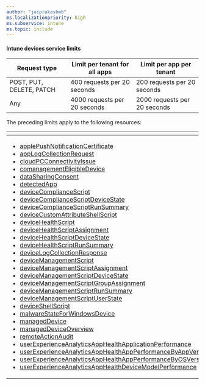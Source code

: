 ```yaml
---
author: "jaiprakashmb"
ms.localizationpriority: high
ms.subservice: intune
ms.topic: include
---
```

<!-- markdownlint-disable MD041 -->

#### Intune devices service limits

| Request type | Limit per tenant for all apps | Limit per app per tenant |
| ------------ | ----------------------------- | ------------------------ |
| POST, PUT, DELETE, PATCH | 400 requests per 20 seconds | 200 requests per 20 seconds |
| Any | 4000 requests per 20 seconds | 2000 requests per 20 seconds |

The preceding limits apply to the following resources:  

| <!-- fake header--> | <!-- fake header--> |
|--|--|
|<ul> <li> [applePushNotificationCertificate](/graph/api/resources/intune-devices-applepushnotificationcertificate) <li> [appLogCollectionRequest](/graph/api/resources/intune-devices-applogcollectionrequest) <li> [cloudPCConnectivityIssue](/graph/api/resources/intune-devices-cloudpcconnectivityissue) <li> [comanagementEligibleDevice](/graph/api/resources/intune-devices-comanagementeligibledevice) <li> [dataSharingConsent](/graph/api/resources/intune-devices-datasharingconsent) <li> [detectedApp](/graph/api/resources/intune-devices-detectedapp) <li> [deviceComplianceScript](/graph/api/resources/intune-devices-devicecompliancescript) <li> [deviceComplianceScriptDeviceState](/graph/api/resources/intune-devices-devicecompliancescriptdevicestate) <li> [deviceComplianceScriptRunSummary](/graph/api/resources/intune-devices-devicecompliancescriptrunsummary) <li> [deviceCustomAttributeShellScript](/graph/api/resources/intune-devices-devicecustomattributeshellscript) <li> [deviceHealthScript](/graph/api/resources/intune-devices-devicehealthscript) <li> [deviceHealthScriptAssignment](/graph/api/resources/intune-devices-devicehealthscriptassignment) <li> [deviceHealthScriptDeviceState](/graph/api/resources/intune-devices-devicehealthscriptdevicestate) <li> [deviceHealthScriptRunSummary](/graph/api/resources/intune-devices-devicehealthscriptrunsummary) <li> [deviceLogCollectionResponse](/graph/api/resources/intune-devices-devicelogcollectionresponse) <li> [deviceManagementScript](/graph/api/resources/intune-shared-devicemanagementscript) <li> [deviceManagementScriptAssignment](/graph/api/resources/intune-devices-devicemanagementscriptassignment) <li> [deviceManagementScriptDeviceState](/graph/api/resources/intune-devices-devicemanagementscriptdevicestate) <li> [deviceManagementScriptGroupAssignment](/graph/api/resources/intune-devices-devicemanagementscriptgroupassignment) <li> [deviceManagementScriptRunSummary](/graph/api/resources/intune-devices-devicemanagementscriptrunsummary) <li> [deviceManagementScriptUserState](/graph/api/resources/intune-devices-devicemanagementscriptuserstate) <li> [deviceShellScript](/graph/api/resources/intune-devices-deviceshellscript) <li> [malwareStateForWindowsDevice](/graph/api/resources/intune-devices-malwarestateforwindowsdevice) <li> [managedDevice](/graph/api/resources/intune-devices-manageddevice) <li> [managedDeviceOverview](/graph/api/resources/intune-devices-manageddeviceoverview) <li> [remoteActionAudit](/graph/api/resources/intune-devices-remoteactionaudit) <li> [userExperienceAnalyticsAppHealthApplicationPerformance](/graph/api/resources/intune-devices-userexperienceanalyticsapphealthapplicationperformance) <li> [userExperienceAnalyticsAppHealthAppPerformanceByAppVersion](/graph/api/resources/intune-devices-userexperienceanalyticsapphealthappperformancebyappversion) <li> [userExperienceAnalyticsAppHealthAppPerformanceByOSVersion](/graph/api/resources/intune-devices-userexperienceanalyticsapphealthappperformancebyosversion) <li> [userExperienceAnalyticsAppHealthDeviceModelPerformance](/graph/api/resources/intune-devices-userexperienceanalyticsapphealthdevicemodelperformance) </ul>| <ul><li> [userExperienceAnalyticsAppHealthDevicePerformance](/graph/api/resources/intune-devices-userexperienceanalyticsapphealthdeviceperformance) <li> [userExperienceAnalyticsAppHealthDevicePerformanceDetails](/graph/api/resources/intune-devices-userexperienceanalyticsapphealthdeviceperformancedetails) <li> [userExperienceAnalyticsAppHealthOSVersionPerformance](/graph/api/resources/intune-devices-userexperienceanalyticsapphealthosversionperformance) <li> [userExperienceAnalyticsBaseline](/graph/api/resources/intune-devices-userexperienceanalyticsbaseline) <li> [userExperienceAnalyticsCategory](/graph/api/resources/intune-devices-userexperienceanalyticscategory) <li> [userExperienceAnalyticsDevicePerformance](/graph/api/resources/intune-devices-userexperienceanalyticsdeviceperformance) <li> [userExperienceAnalyticsDeviceScores](/graph/api/resources/intune-devices-userexperienceanalyticsdevicescores) <li> [userExperienceAnalyticsDeviceStartupHistory](/graph/api/resources/intune-devices-userexperienceanalyticsdevicestartuphistory) <li> [userExperienceAnalyticsDeviceStartupProcess](/graph/api/resources/intune-devices-userexperienceanalyticsdevicestartupprocess) <li> [userExperienceAnalyticsDeviceStartupProcessPerformance](/graph/api/resources/intune-devices-userexperienceanalyticsdevicestartupprocessperformance) <li> [userExperienceAnalyticsDeviceWithoutCloudIdentity](/graph/api/resources/intune-devices-userexperienceanalyticsdevicewithoutcloudidentity) <li> [userExperienceAnalyticsImpactingProcess](/graph/api/resources/intune-devices-userexperienceanalyticsimpactingprocess) <li> [userExperienceAnalyticsMetric](/graph/api/resources/intune-devices-userexperienceanalyticsmetric) <li> [userExperienceAnalyticsMetricHistory](/graph/api/resources/intune-devices-userexperienceanalyticsmetrichistory) <li> [userExperienceAnalyticsNotAutopilotReadyDevice](/graph/api/resources/intune-devices-userexperienceanalyticsnotautopilotreadydevice) <li> [userExperienceAnalyticsOverview](/graph/api/resources/intune-devices-userexperienceanalyticsoverview) <li> [userExperienceAnalyticsRegressionSummary](/graph/api/resources/intune-devices-userexperienceanalyticsregressionsummary) <li> [userExperienceAnalyticsRemoteConnection](/graph/api/resources/intune-devices-userexperienceanalyticsremoteconnection) <li> [userExperienceAnalyticsResourcePerformance](/graph/api/resources/intune-devices-userexperienceanalyticsresourceperformance) <li> [userExperienceAnalyticsScoreHistory](/graph/api/resources/intune-devices-userexperienceanalyticsscorehistory) <li> [userExperienceAnalyticsWorkFromAnywhereDevice](/graph/api/resources/intune-devices-userexperienceanalyticsworkfromanywheredevice) <li> [userExperienceAnalyticsWorkFromAnywhereMetric](/graph/api/resources/intune-devices-userexperienceanalyticsworkfromanywheremetric) <li> [windowsDeviceMalwareState](/graph/api/resources/intune-devices-windowsdevicemalwarestate) <li> [windowsMalwareInformation](/graph/api/resources/intune-devices-windowsmalwareinformation) <li> [windowsManagedDevice](/graph/api/resources/intune-devices-windowsmanageddevice) <li> [windowsManagementApp](/graph/api/resources/intune-devices-windowsmanagementapp) <li> [windowsManagementAppHealthState](/graph/api/resources/intune-devices-windowsmanagementapphealthstate) <li> windowsManagementAppHealthSummary <li> [windowsProtectionState](/graph/api/resources/intune-devices-windowsprotectionstate) </ul> |
